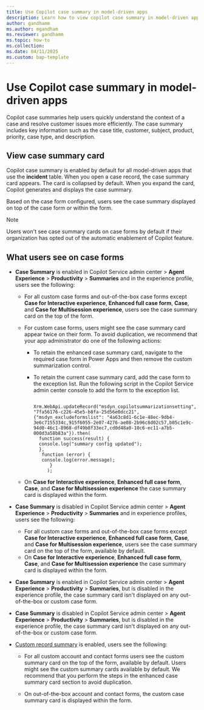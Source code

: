 ```yaml
---
title: Use Copilot case summary in model-driven apps
description: Learn how to view copilot case summary in model-driven apps.
author: gandhamm
ms.author: mgandham
ms.reviewer: gandhamm
ms.topic: how-to
ms.collection: 
ms.date: 04/11/2025
ms.custom: bap-template 
---
```


# Use Copilot case summary in model-driven apps

Copilot case summaries help users quickly understand the context of a case and resolve customer issues more efficiently. The case summary includes key information such as the case title, customer, subject, product, priority, case type, and description.

## View case summary card

Copilot case summary is enabled by default for all model-driven apps that use the **incident** table. When you open a case record, the case summary card appears. The card is collapsed by default. When you expand the card, Copilot generates and displays the case summary.

Based on the case form configured, users see the case summary displayed on top of the case form or within the form. 
> [!NOTE]
> Users won't see case summary cards on case forms by default if their organization has opted out of the automatic enablement of Copilot feature.

## What users see on case forms

- **Case Summary** is enabled in Copilot Service admin center > **Agent Experience** > **Productivity** > **Summaries** and in the experience profile, users see the following: 

  - For all custom case forms and out-of-the-box case forms except **Case for Interactive experience**, **Enhanced full case form**, **Case**, and **Case for Multisession experience**, users see the case summary card on the top of the form. 
  - For custom case forms, users might see the case summary card appear twice on their form. To avoid duplication, we recommend that your app administrator do one of the following actions:
    - To retain the enhanced case summary card, navigate to the required case form in Power Apps and then remove  the custom summarization control.
    -  To retain the current case summary card, add the case form to the exception list. Run the following script in the Copilot Service admin center console to add the form to the exception list.

        ```
          Xrm.WebApi.updateRecord("msdyn_copilotsummarizationsetting", "7fa56176-c226-45e5-b8fa-25d56e0dcc21", {"msdyn_excludeformslist": "4a63c8d1-6c1e-48ec-9db4-3e6c7155334c,915f6055-2e07-4276-ae08-2b96c8d02c57,b05c1e9c-94d0-46c1-8968-df49b8f33ec7,cd0d48a0-10c6-ec11-a7b5-000d3a58b83a"}).then(
          function success(result) {
          console.log("summary config updated");
          },
           function (error) {
           console.log(error.message);
              }
             );   
        ```  

  - On **Case for Interactive experience**, **Enhanced full case form**, **Case**, and **Case for Multisession experience** the case summary card is displayed within the form.

- **Case Summary** is disabled in Copilot Service admin center > **Agent Experience** > **Productivity** > **Summaries** and in experience profiles, users see the following: 
  - For all custom case forms and out-of-the-box case forms except **Case for Interactive experience**, **Enhanced full case form**, **Case**, and **Case for Multisession experience**, users see the case summary card on the top of the form, available by default.
  - On **Case for Interactive experience**, **Enhanced full case form**, **Case**, and **Case for Multisession experience** the case summary card is displayed within the form.

- **Case Summary** is enabled in Copilot Service admin center > **Agent Experience** > **Productivity** > **Summaries**, but is disabled in the experience profile, the case summary card isn't displayed on any out-of-the-box or custom case form.

- **Case Summary** is disabled in Copilot Service admin center > **Agent Experience** > **Productivity** > **Summaries**, but is disabled in the experience profile, the case summary card isn't displayed on any out-of-the-box or custom case form.

- [Custom record summary](/dynamics365/customer-service/administer/copilot-enable-custom-record-summaries) is enabled, users see the following:

  - For all custom account and contact forms users see the custom summary card on the top of the form, available by default. Users might see the custom summary cards available by default. We recommend that you perform the steps in the enhanced case summary card section to avoid duplication.

  - On out-of-the-box account and contact forms, the custom case summary card is displayed within the form.

